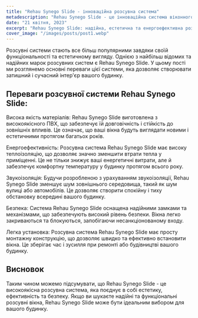 ```yaml
---
title: "Rehau Synego Slide - інноваційна розсувна система"
metadescription: "Rehau Synego Slide - це інноваційна система віконного профілю, яка забезпечує високу теплоізоляцію, надійність та комфорт у вашому будинку."
date: "21 квітня, 2023"
excerpt: "Rehau Synego Slide: надійна, естетична та енергоефективна розсувна система для вашого будинку."
cover_image: "/images/posts/post1.webp"
---
```


Розсувні системи стають все більш популярними завдяки своїй функціональності та естетичному вигляду. Однією з найбільш відомих та надійних марок розсувних систем є Rehau Synego Slide. У цьому пості ми розглянемо основні переваги цієї системи, яка дозволяє створювати затишний і сучасний інтер'єр вашого будинку.

## Переваги розсувної системи Rehau Synego Slide:

Висока якість матеріалів: Rehau Synego Slide виготовлена з високоякісного ПВХ, що забезпечує їй довговічність і стійкість до зовнішніх впливів. Це означає, що ваші вікна будуть виглядати новими і естетичними протягом багатьох років.

Енергоефективність: Розсувна система Rehau Synego Slide має високу теплоізоляцію, що дозволяє значно зменшити втрати тепла у приміщенні. Це не тільки знижує ваші енергетичні витрати, але й забезпечує комфортну температуру у будинку протягом всього року.

Звукоізоляція: Будучи розробленою з урахуванням звукоізоляції, Rehau Synego Slide зменшує шум зовнішнього середовища, такий як шум вулиці або автомобілів. Це дозволяє створити спокійну і тиху обстановку всередині вашого будинку.

Безпека: Система Rehau Synego Slide оснащена надійними замками та механізмами, що забезпечують високий рівень безпеки. Вікна легко закриваються та блокуються, запобігаючи несанкціонованому входу.

Легка установка: Розсувна система Rehau Synego Slide має просту монтажну конструкцію, що дозволяє швидко та ефективно встановити вікна. Це зберігає час і зусилля при ремонті або будівництві вашого будинку.

## Висновок

Таким чином можемо підсумувати, що Rehau Synego Slide - це високоякісна розсувна система, яка поєднує в собі естетику, ефективність та безпеку. Якщо ви шукаєте надійні та функціональні розсувні вікна, Rehau Synego Slide може бути ідеальним вибором для вашого будинку.
